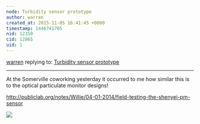```yaml
---
node: Turbidity sensor prototype
author: warren
created_at: 2015-11-05 16:41:45 +0000
timestamp: 1446741705
nid: 12350
cid: 12865
uid: 1
---
```




[warren](../profile/warren) replying to: [Turbidity sensor prototype](../notes/donblair/11-01-2015/turbidity-sensor-prototype)

----
At the Somerville coworking yesterday it occurred to me how similar this is to the optical particulate monitor designs!

http://publiclab.org/notes/Willie/04-01-2014/field-testing-the-shenyei-pm-sensor

![](https://i.publiclab.org/system/images/photos/000/003/989/medium/ShinyeiPPD42NS_Insides_Labeled_600.jpg)